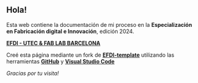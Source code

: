 ## Hola!


Esta web contiene la documentación de mi proceso en la **Especialización en Fabricación digital e Innovación**, edición 2024.

**[EFDI - UTEC & FAB LAB BARCELONA](https://utec.edu.uy/uploads/plan/aae9141ec11a54d8a37697a357b1e167f51bf041.pdf)**

Creé esta página mediante un fork de **[EFDI-template](https://fablabbcn.github.io/efdi-template/)** utilizando las herramientas **[GitHub](https://github.com/)** y **[Visual Studio Code](https://code.visualstudio.com/)**

*Gracias por tu visita!*

